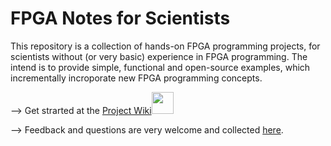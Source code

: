 # FPGA Notes for Scientists
This repository is a collection of hands-on FPGA programming projects, for scientists without (or very basic) experience in FPGA programming. The intend is to provide simple, functional and open-source examples, which incrementally incroporate new FPGA programming concepts. 

--> Get strarted at the [Project Wiki](https://github.com/dspsandbox/FPGA-Lectures-for-Scientists/wiki)<img src="https://ph-files.imgix.net/d224001c-e5b7-4e51-95f6-8d692887d14b?auto=format&auto=compress&codec=mozjpeg&cs=strip" width=35> 

--> Feedback and questions are very welcome and collected [here](https://github.com/dspsandbox/FPGA-Lectures-for-Scientists/issues).
